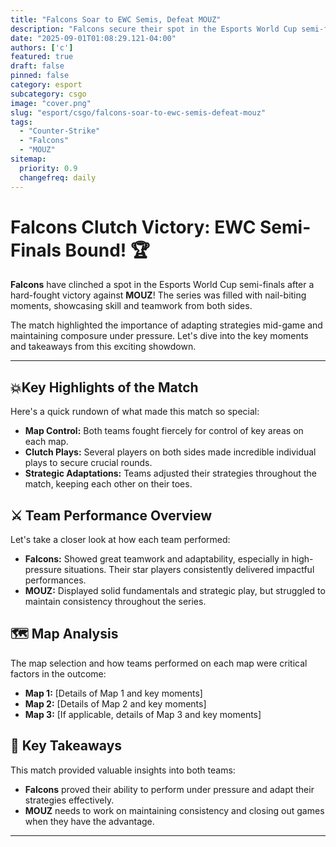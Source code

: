 ```yaml
---
title: "Falcons Soar to EWC Semis, Defeat MOUZ"
description: "Falcons secure their spot in the Esports World Cup semi-finals after a thrilling victory against MOUZ."
date: "2025-09-01T01:08:29.121-04:00"
authors: ['c']
featured: true
draft: false
pinned: false
category: esport
subcategory: csgo
image: "cover.png"
slug: "esport/csgo/falcons-soar-to-ewc-semis-defeat-mouz"
tags:
  - "Counter-Strike"
  - "Falcons"
  - "MOUZ"
sitemap:
  priority: 0.9
  changefreq: daily
---
```


# Falcons Clutch Victory: EWC Semi-Finals Bound! 🏆

**Falcons** have clinched a spot in the Esports World Cup semi-finals after a hard-fought victory against **MOUZ**! The series was filled with nail-biting moments, showcasing skill and teamwork from both sides.

The match highlighted the importance of adapting strategies mid-game and maintaining composure under pressure. Let's dive into the key moments and takeaways from this exciting showdown.

---

## 💥Key Highlights of the Match
Here's a quick rundown of what made this match so special:

-   **Map Control:** Both teams fought fiercely for control of key areas on each map.
-   **Clutch Plays:** Several players on both sides made incredible individual plays to secure crucial rounds.
-   **Strategic Adaptations:** Teams adjusted their strategies throughout the match, keeping each other on their toes.

## ⚔️ Team Performance Overview

Let's take a closer look at how each team performed:

-   **Falcons:** Showed great teamwork and adaptability, especially in high-pressure situations. Their star players consistently delivered impactful performances.
-   **MOUZ:** Displayed solid fundamentals and strategic play, but struggled to maintain consistency throughout the series.

## 🗺️ Map Analysis

The map selection and how teams performed on each map were critical factors in the outcome:

-   **Map 1:** [Details of Map 1 and key moments]
-   **Map 2:** [Details of Map 2 and key moments]
-   **Map 3:** [If applicable, details of Map 3 and key moments]

## 🤔 Key Takeaways

This match provided valuable insights into both teams:

-   **Falcons** proved their ability to perform under pressure and adapt their strategies effectively.
-   **MOUZ** needs to work on maintaining consistency and closing out games when they have the advantage.

---